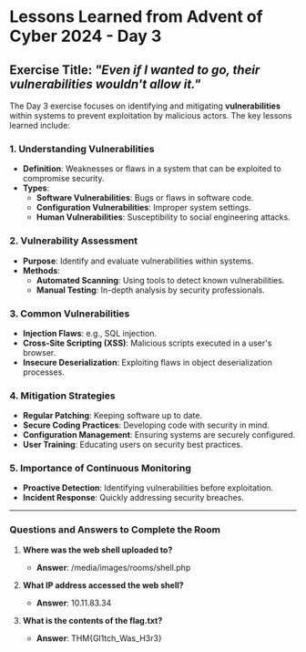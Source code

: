 # Lessons Learned from Advent of Cyber 2024 - Day 3

## Exercise Title: *"Even if I wanted to go, their vulnerabilities wouldn't allow it."*

The Day 3 exercise focuses on identifying and mitigating **vulnerabilities** within systems to prevent exploitation by malicious actors. The key lessons learned include:

### 1. Understanding Vulnerabilities
- **Definition**: Weaknesses or flaws in a system that can be exploited to compromise security.
- **Types**:
  - **Software Vulnerabilities**: Bugs or flaws in software code.
  - **Configuration Vulnerabilities**: Improper system settings.
  - **Human Vulnerabilities**: Susceptibility to social engineering attacks.

### 2. Vulnerability Assessment
- **Purpose**: Identify and evaluate vulnerabilities within systems.
- **Methods**:
  - **Automated Scanning**: Using tools to detect known vulnerabilities.
  - **Manual Testing**: In-depth analysis by security professionals.

### 3. Common Vulnerabilities
- **Injection Flaws**: e.g., SQL injection.
- **Cross-Site Scripting (XSS)**: Malicious scripts executed in a user's browser.
- **Insecure Deserialization**: Exploiting flaws in object deserialization processes.

### 4. Mitigation Strategies
- **Regular Patching**: Keeping software up to date.
- **Secure Coding Practices**: Developing code with security in mind.
- **Configuration Management**: Ensuring systems are securely configured.
- **User Training**: Educating users on security best practices.

### 5. Importance of Continuous Monitoring
- **Proactive Detection**: Identifying vulnerabilities before exploitation.
- **Incident Response**: Quickly addressing security breaches.

---

### Questions and Answers to Complete the Room

1. **Where was the web shell uploaded to?**  
   - **Answer**: /media/images/rooms/shell.php

2. **What IP address accessed the web shell?**  
   - **Answer**: 10.11.83.34

3. **What is the contents of the flag.txt?**  
   - **Answer**: THM{Gl1tch_Was_H3r3}
